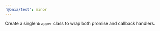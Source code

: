```yaml
---
'@onia/test': minor
---
```


Create a single `Wrapper` class to wrap both promise and callback handlers.
